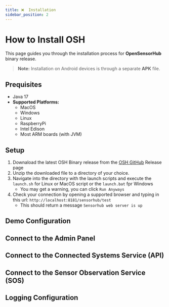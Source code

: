 ```yaml
---
title: ❌  Installation
sidebar_position: 2
---
```


# How to Install OSH

This page guides you through the installation process for **OpenSensorHub** binary release. 


> **Note:** Installation on Android devices is through a separate **APK** file. 


## Prequisites
- Java 17
- **Supported Platforms:**
    - MacOS
    - Windows
    - Linux
    - RaspberryPi
    - Intel Edison
    - Most ARM boards (with JVM)

## Setup
1. Downaload the latest OSH Binary release from the [OSH GitHub](https://github.com/opensensorhub/osh-core/releases) Release page
2. Unzip the downloaded file to a directory of your choice.
3. Navigate into the directory with the launch scripts and execute the `launch.sh` for Linux or MacOS script or the `launch.bat` fpr Windows
    - You may get a warning, you can click `Run Anyways`
3. Check your connection by opening a supported browser and typing in this url: `http://localhost:8181/sensorhub/test`
    - This should return a message  `Sensorhub web server is up`



## Demo Configuration

## Connect to the Admin Panel

## Connect to the Connected Systems Service (API)

## Connect to the Sensor Observation Service (SOS)

## Logging Configuration

